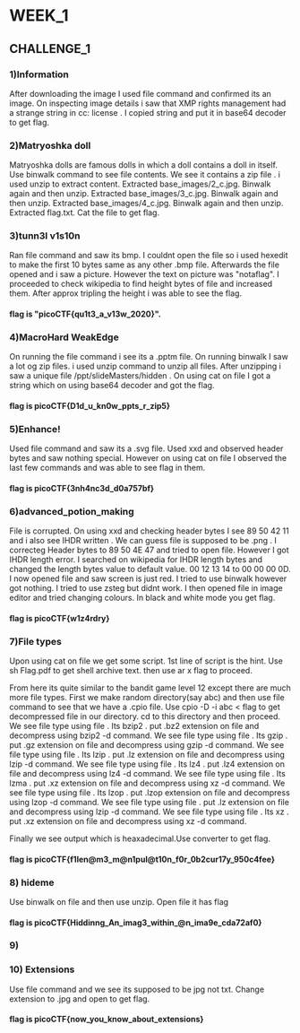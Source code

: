 # WEEK_1

## CHALLENGE_1

### 1)Information
After downloading the image I used file command and confirmed its an image.
On inspecting image details i saw that XMP rights management had a strange string in cc: license .
I copied string and put it in base64 decoder to get flag.

### 2)Matryoshka doll
Matryoshka dolls are famous dolls in which a doll contains a doll in itself.
Use binwalk command to see file contents.
We see it contains a zip file . i used unzip to extract content.
Extracted base_images/2_c.jpg.
Binwalk again and then unzip.
Extracted base_images/3_c.jpg.
Binwalk again and then unzip.
Extracted base_images/4_c.jpg.
Binwalk again and then unzip.
Extracted flag.txt.
Cat the file to get flag.

### 3)tunn3l v1s10n
Ran file command and saw its bmp.
I couldnt open the file so i used hexedit to make the first 10 bytes same as any other .bmp file.
Afterwards the file opened and i saw a picture. However the text on picture was "notaflag".
I proceeded to check wikipedia to find height bytes of file and increased them. After approx tripling the height i was able to see the flag.

#### flag is "picoCTF{qu1t3_a_v13w_2020}".

### 4)MacroHard WeakEdge
On running the file command i see its a .pptm file.
On running binwalk I saw a lot og zip files.
i used unzip command to unzip all files.
After unzipping i saw a unique file /ppt/slideMasters/hidden . 
On using cat on file I got a string which on using base64 decoder and got the flag.
#### flag is picoCTF{D1d_u_kn0w_ppts_r_zip5}

### 5)Enhance!
Used file command and saw its a .svg file.
Used xxd and observed header bytes and saw nothing special.
However on using cat on file I observed the last few commands and was able to see flag in them.

#### flag is picoCTF{3nh4nc3d_d0a757bf}

### 6)advanced_potion_making
File is corrupted. On using xxd and checking header bytes I see 89 50 42 11 and i also see IHDR written .
We can guess file is supposed to be .png . I correcteg Header bytes to 89 50 4E 47 and tried to open file.
However I got IHDR length error. I searched on wikipedia for IHDR length bytes and changed the length bytes value to default value.
00 12 13 14 to 00 00 00 0D.
I now opened file and saw screen is just red. I tried to use binwalk however got nothing.
I tried to use zsteg but didnt work.
I then opened file in image editor and tried changing colours.
In black and white mode you get flag.

#### flag is picoCTF{w1z4rdry}

### 7)File types
Upon using cat on file we get some script.
1st line of script is the hint. Use sh Flag.pdf to get shell archive text.
then use ar x flag to proceed.

From here its quite similar to the bandit game level 12 except there are much more file types.
First we make random directory(say abc) and then use file command to see that we have a .cpio file. Use cpio -D -i abc < flag to get decompressed file in our directory.
cd to this directory and then proceed.
We see file type using file . Its bzip2 .
put .bz2 extension on file and decompress using bzip2 -d command.
We see file type using file . Its gzip .
put .gz extension on file and decompress using gzip -d command.
We see file type using file . Its lzip .
put .lz extension on file and decompress using lzip -d command.
We see file type using file . Its lz4 .
put .lz4 extension on file and decompress using lz4 -d command.
We see file type using file . Its lzma .
put .xz extension on file and decompress using xz -d command.
We see file type using file . Its lzop .
put .lzop extension on file and decompress using lzop -d command.
We see file type using file .
put .lz extension on file and decompress using lzip -d command.
We see file type using file . Its xz .
put .xz extension on file and decompress using xz -d command.

Finally we see output which is heaxadecimal.Use converter to get flag.

#### flag is picoCTF{f1len@m3_m@n1pul@t10n_f0r_0b2cur17y_950c4fee}

### 8) hideme
Use binwalk on file and then use unzip.
Open file it has flag

#### flag is picoCTF{Hiddinng_An_imag3_within_@n_ima9e_cda72af0}

### 9) 





### 10) Extensions
Use file command and we see its supposed to be jpg not txt.
Change extension to .jpg and open to get flag.
#### flag is picoCTF{now_you_know_about_extensions}







